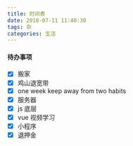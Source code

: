 ```yaml
---
title: 时间表
date: 2018-07-11 11:40:30
tags: 杂
categories: 生活
---
```


#### 待办事项

- [x] 搬家
- [x] 鸡山退宽带
- [x] one week keep away from two habits
- [x] 服务器
- [x] js 底层
- [x] vue 视频学习
- [x] 小程序
- [x] 退押金

